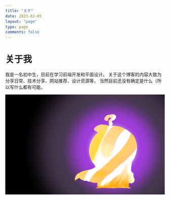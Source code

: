 ```yaml
---
title: "关于"
date: 2023-03-05
layout: "page"
type: page
comments: false
---
```


# 关于我

我是一名初中生，目前在学习前端开发和平面设计。
关于这个博客的内容大致为分享日常、技术分享、网站推荐、设计资源等，
当然目前还没有确定是什么（所以写什么都有可能。

![](./someone.png)